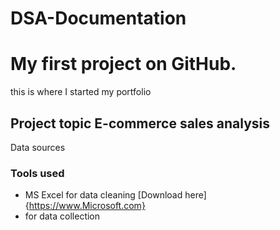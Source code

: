 # DSA-Documentation
# My first project on GitHub. 

this is where I started my portfolio

## Project topic E-commerce sales analysis


Data sources

### Tools used

- MS Excel  for data cleaning [Download here]{https://www.Microsoft.com}
- for data collection
